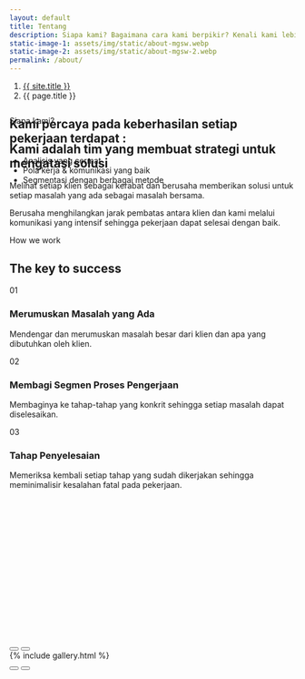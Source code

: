 ```yaml
---
layout: default
title: Tentang
description: Siapa kami? Bagaimana cara kami berpikir? Kenali kami lebih jauh
static-image-1: assets/img/static/about-mgsw.webp
static-image-2: assets/img/static/about-mgsw-2.webp
permalink: /about/
---
```


<section class="bg-dark position-relative py-5">
	<div class="d-none d-dark-mode-block position-absolute top-0 start-0 w-100 h-100" style="background-color: rgba(255,255,255, .02);"></div>
	<div class="container dark-mode position-relative zindex-2 py-5 mb-4 mb-sm-5">
		<div class="row pb-5 mb-2 mb-sm-0 mb-lg-3">
			<div class="col-lg-10 col-xl-9">
				<nav aria-label="breadcrumb">
					<ol class="pt-lg-3 pb-lg-4 pb-2 breadcrumb">
						<li class="breadcrumb-item"><a href="{{ site.baseurl }}">{{ site.title }}</a></li>
						<li class="breadcrumb-item active" aria-current="page">{{ page.title }}</li>
					</ol>
				</nav>
				<h1 class="display-4 pb-2 pb-sm-3">Kami percaya pada keberhasilan setiap pekerjaan terdapat :</h1>
				<ul class="list-unstyled d-flex flex-wrap mb-0">
					<li class="d-flex py-1 me-4"><i class="ai-check-alt text-primary lead me-2"></i>Analisis yang cermat</li>
					<li class="d-flex py-1 me-4"><i class="ai-check-alt text-primary lead me-2"></i>Pola kerja & komunikasi yang baik</li>
					<li class="d-flex py-1"><i class="ai-check-alt text-primary lead me-2"></i>Segmentasi dengan berbagai metode</li>
				</ul>
			</div>
		</div>
	</div>
</section>

<section class="container position-relative zindex-3" style="margin-top: -135px;">
	<div class="rounded overflow-hidden"> 
		<div class="jarallax ratio ratio-16x9" data-jarallax data-speed="0.6">
			<div class="jarallax-img" style="background-image: url({{ page.static-image-1 | relative_url }});"></div>
		</div>
	</div>
	<div class="row pt-5 mt-n2 mt-sm-0 mt-md-2 mt-lg-4 mt-xl-5">
		<div class="col-md-6 col-lg-5">
			<div class="fs-sm mb-3 fw-600">Siapa kami?</div>
			<h2 class="display-6 fw-700">Kami adalah tim yang membuat strategi untuk mengatasi solusi</h2>
		</div>
		<div class="col-md-6 col-xl-5 offset-lg-1 offset-xl-2 pt-1 pt-sm-2 pt-md-5">
			<p class="fs-xl">Melihat setiap klien sebagai kerabat dan berusaha memberikan solusi untuk setiap masalah yang ada sebagai masalah bersama.</p>
			<p class="fs-xl">Berusaha menghilangkan jarak pembatas antara klien dan kami melalui komunikasi yang intensif sehingga pekerjaan dapat selesai dengan baik.</p>
		</div>
	</div>
</section>

<section class="container pt-5 mt-1 mt-sm-2 mt-xl-4 mt-xxl-5">
	<div class="row align-items-center pt-2 pt-sm-3 pt-md-4 pt-lg-5 mt-xl-2 mt-xxl-3">
		<div class="col-md-6 col-xl-5 pb-3 pb-md-0 mb-4 mb-md-0">
			<div class="ratio ratio-1x1 d-flex align-items-center position-relative rounded-circle overflow-hidden bg-size-cover mx-auto" style="max-width: 530px; background-image: url({{ page.static-image-2 | relative_url }});">
				<div class="bg-black position-absolute top-0 start-0 w-100 h-100 opacity-50"></div>
				<div class="dark-mode position-relative zindex-2 p-4">
					<div class="text-center mx-auto" style="max-width: 275px;"><span class="d-block fs-sm text-uppercase mb-3">How we work</span>
						<h2 class="display-6 mb-0">The key to success</h2>
					</div>
				</div>
			</div>
		</div>
		<div class="col-md-6 col-xl-5 offset-xl-1">
			<div class="ps-md-4 ps-xl-0">
				<div class="steps steps-hoverable">
					<div class="step py-3 py-xl-4">
						<div class="step-number">
							<div class="step-number-inner">01</div>
						</div>
						<div class="step-body">
							<h3 class="h5 pb-1 mb-2">Merumuskan Masalah yang Ada</h3>
							<p class="mb-0">Mendengar dan merumuskan masalah besar dari klien dan apa yang dibutuhkan oleh klien.</p>
						</div>
					</div>
					<div class="step py-3 py-xl-4">
						<div class="step-number">
							<div class="step-number-inner">02</div>
						</div>
						<div class="step-body">
							<h3 class="h5 pb-1 mb-2">Membagi Segmen Proses Pengerjaan</h3>
							<p class="mb-0">Membaginya ke tahap-tahap yang konkrit sehingga setiap masalah dapat diselesaikan.</p>
						</div>
					</div>
					<div class="step py-3 py-xl-4">
						<div class="step-number">
							<div class="step-number-inner">03</div>
						</div>
						<div class="step-body">
							<h3 class="h5 pb-1 mb-2">Tahap Penyelesaian</h3>
							<p class="mb-0">Memeriksa kembali setiap tahap yang sudah dikerjakan sehingga meminimalisir kesalahan fatal pada pekerjaan.</p>
						</div>
					</div>
				</div>
			</div>
		</div>
	</div>
</section>

<section class="position-relative pt-5 mt-2 mt-xl-4 mt-xxl-5 pb-5">
	<div class="bg-secondary position-absolute start-0 bottom-0 w-100" style="height: 252px;"></div>
	<div class="container py-3 pt-sm-4 pt-lg-5 mt-xl-2 mt-xxl-3 mb-3 mb-lg-4">
		<div class="d-sm-flex align-items-center justify-content-between">
			<div class="d-none d-sm-flex">
				<button class="prev-gallery btn btn-icon btn-outline-dark rounded-circle me-3" type="button"><i class="ai-arrow-left"></i></button>
				<button class="next-gallery btn btn-icon btn-outline-dark rounded-circle" type="button"><i class="ai-arrow-right"></i></button>
			</div>
		</div>
	</div>
	<div class="container-start position-relative zindex-2 pe-0">
		<div class="swiper" data-swiper-options='{"slidesPerView": "auto","spaceBetween": 24,"loop": true,"navigation": {"prevEl": ".prev-gallery","nextEl": ".next-gallery"}}'>
			{% include gallery.html %}
		</div>
		<div class="d-flex d-sm-none pt-4">
			<button class="prev-gallery btn btn-icon btn-outline-dark rounded-circle me-3" type="button"><i class="ai-arrow-left"></i></button>
			<button class="next-gallery btn btn-icon btn-outline-dark rounded-circle" type="button"><i class="ai-arrow-right"></i></button>
		</div>
	</div>
</section>